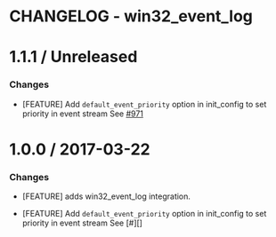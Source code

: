 # CHANGELOG - win32_event_log

1.1.1 / Unreleased
==================

### Changes

* [FEATURE] Add `default_event_priority` option in init_config to set priority in event stream See [#971][]

1.0.0 / 2017-03-22
==================

### Changes

* [FEATURE] adds win32_event_log integration.

* [FEATURE] Add `default_event_priority` option in init_config to set priority in event stream See [#][]

<!--- The following link definition list is generated by PimpMyChangelog --->
[#971]: https://github.com/DataDog/integrations-core/issues/971
